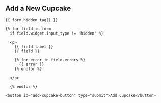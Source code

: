 
<h2>Add a New Cupcake</h2>

  <form method="POST" id="cupcakes-form">

    {{ form.hidden_tag() }}

    {% for field in form
      if field.widget.input_type != 'hidden' %}

      <p>
        {{ field.label }}
        {{ field }}

        {% for error in field.errors %}
          {{ error }}
        {% endfor %}

      </p>

      {% endfor %}

    <button id="add-cupcake-button" type="submit">Add Cupcake</button>

  </form>
